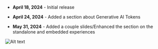 * **April 18, 2024** - Initial release

* **April 24, 2024** - Added a section about Generative AI Tokens

* **May 31, 2024** - Added a couple slides/Enhanced the section on the standalone and embedded experiences

![Alt text](https://github.com/rod-trent/Copilot-for-Security/blob/main/Images/betterprompts.jpg)

